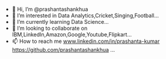 - 👋 Hi, I’m @prashantashankhua
- 👀 I’m interested in Data Analytics,Cricket,Singing,Football...
- 🌱 I’m currently learning Data Science...
- 💞️ I’m looking to collaborate on IBM,LinkedIn,Amazon,Google,Youtube,Flipkart...
- 📫 How to reach me www.linkedin.com/in/prashanta-kumar
https://github.com/prashantashankhua
...

<!---
prashantashankhua/prashantashankhua is a ✨ special ✨ repository because its `README.md` (this file) appears on your GitHub profile.
You can click the Preview link to take a look at your changes.
--->
